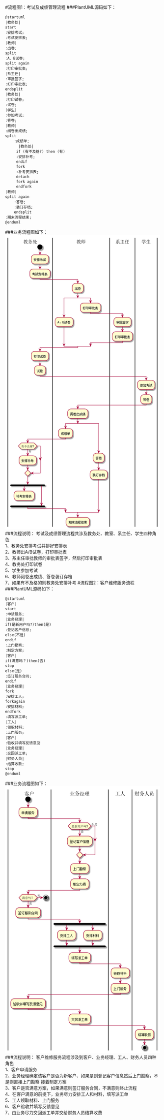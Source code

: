 #流程图1：考试及成绩管理流程
###PlantUML源码如下：
```
@startuml
|教务处|
start
:安排考试;
:考试安排表;
|教师|
:出卷;
split
:A、B试卷;
split again
:打印审批表;
|系主任|
:审批签字;
:打印审批表;
endsplit
|教务处|
:打印试卷;
:试卷;
|学生|
:参加考试;
:答卷;
|教师|
:阅卷出成绩;
split
    :成绩单;
      |教务处|
     if (有不及格?) then (有)
     :安排补考;
     endif
     fork
     :补考安排表;
     detach
     fork again
     endfork
|教师|
split again
    :答卷;
    :装订存档;
    endsplit
:期末流程结束;
@enduml
```
###业务流程图如下：
![](examPro.png '描述')
###流程说明：
考试及成绩管理流程共涉及教务处、教室、系主任、学生四种角色<br>
1、教务处安排考试并排好安排表<br>
2、教师出A/B试卷，打印审批表<br>
3、系主任审批教师的审批表签字，然后打印审批表<br>
4、教务处打印试卷<br>
5、学生参加考试<br>
6、教师阅卷出成绩、答卷装订存档<br>
7、如果有不及格的则教务处安排补考
#流程图2：客户维修服务流程
###PlantUML源码如下：
```
@startuml
|客户|
start
:申请服务;
|业务经理|
if(是新用户吗?)then(是)
:登记客户信息;
else(不是)
endif
:上门勘察;
:制定方案;
|客户|
if(满意吗？)then(否)
stop
else(是)
:签订服务合同;
endif
|业务经理|
fork
:安排工人;
forkagain
:安排材料;
endfork
:填写派工单;
|工人|
:领取材料;
:上门服务;
|客户|
:验收并填写反馈意见
|业务经理|
:交回派工单;
|财务人员|
:结算收款;
stop
@enduml
```
###业务流程图如下：
![](maintenance.png '描述')
###流程说明：
客户维修服务流程涉及到客户、业务经理、工人、财务人员四种角色<br>
1、客户申请服务<br>
2、业务经理确定该客户是否为新客户、如果是则登记客户信息然后上门勘察，不是则直接上门勘察
接着制定方案<br>
3、客户是否满意方案，如果满意则签订服务合同，不满意则终止流程<br>
4、在客户满意的前提下，业务尽力安排工人和材料，填写派工单<br>
5、工人领取材料、上门服务<br>
6、客户验收并填写反馈意见<br>
7、由业务尽力交回派工单并交给财务人员结算收费<br>
